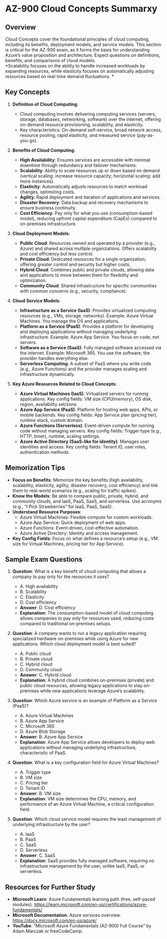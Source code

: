 # AZ-900 Cloud Concepts Summarxy

## Overview

Cloud Concepts cover the foundational principles of cloud computing, including its benefits, deployment models, and service models. This section is critical for the AZ-900 exam, as it forms the basis for understanding Azure’s value proposition and architecture. Expect questions on definitions, benefits, and comparisons of cloud models.  
*Scalability focuses on the ability to handle increased workloads by expanding resources, while elasticity focuses on automatically adjusting resources based on real-time demand fluctuations. *

## Key Concepts

1. **Definition of Cloud Computing**:

   - Cloud computing involves delivering computing services (servers, storage, databases, networking, software) over the internet, offering on-demand resource provisioning, scalability, and elasticity.
   - Key characteristics: On-demand self-service, broad network access, resource pooling, rapid elasticity, and measured service (pay-as-you-go).

2. **Benefits of Cloud Computing**:

   - **High Availability**: Ensures services are accessible with minimal downtime through redundancy and failover mechanisms.
   - **Scalability**: Ability to scale resources up or down based on demand (vertical scaling: increase resource capacity; horizontal scaling: add more instances).
   - **Elasticity**: Automatically adjusts resources to match workload changes, optimizing costs.
   - **Agility**: Rapid deployment and iteration of applications and services.
   - **Disaster Recovery**: Data backup and recovery mechanisms to ensure business continuity.
   - **Cost Efficiency**: Pay only for what you use (consumption-based model), reducing upfront capital expenditure (CapEx) compared to on-premises infrastructure.

3. **Cloud Deployment Models**:

   - **Public Cloud**: Resources owned and operated by a provider (e.g., Azure) and shared across multiple organizations. Offers scalability and cost efficiency but less control.
   - **Private Cloud**: Dedicated resources for a single organization, offering greater control and security but higher costs.
   - **Hybrid Cloud**: Combines public and private clouds, allowing data and applications to move between them for flexibility and optimization.
   - **Community Cloud**: Shared infrastructure for specific communities with common concerns (e.g., security, compliance).

4. **Cloud Service Models**:

   - **Infrastructure as a Service (IaaS)**: Provides virtualized computing resources (e.g., VMs, storage, networks). Example: Azure Virtual Machines. You manage the OS and applications.
   - **Platform as a Service (PaaS)**: Provides a platform for developing and deploying applications without managing underlying infrastructure. Example: Azure App Service. You focus on code, not servers.
   - **Software as a Service (SaaS)**: Fully managed software accessed via the internet. Example: Microsoft 365. You use the software; the provider handles everything else.
   - **Serverless Computing**: A subset of PaaS where you write code (e.g., Azure Functions) and the provider manages scaling and infrastructure dynamically.

5. **Key Azure Resources Related to Cloud Concepts**:

   - **Azure Virtual Machines (IaaS)**: Virtualized servers for running applications. Key config fields: VM size (CPU/memory), OS disk, region, availability set/zone.
   - **Azure App Service (PaaS)**: Platform for hosting web apps, APIs, or mobile backends. Key config fields: App Service plan (pricing tier), runtime stack, custom domain.
   - **Azure Functions (Serverless)**: Event-driven compute for running code without managing servers. Key config fields: Trigger type (e.g., HTTP, timer), runtime, scaling settings.
   - **Azure Active Directory (SaaS-like for identity)**: Manages user identities and access. Key config fields: Tenant ID, user roles, authentication methods.

## Memorization Tips

- **Focus on Benefits**: Memorize the key benefits (high availability, scalability, elasticity, agility, disaster recovery, cost efficiency) and link them to real-world scenarios (e.g., scaling for traffic spikes).
- **Know the Models**: Be able to compare public, private, hybrid, and community clouds, and IaaS, PaaS, SaaS, and serverless. Use acronyms (e.g., “I Pick Strawberries” for IaaS, PaaS, SaaS).
- **Understand Resource Purposes**:
  - Azure Virtual Machines: Flexible compute for custom workloads.
  - Azure App Service: Quick deployment of web apps.
  - Azure Functions: Event-driven, cost-effective automation.
  - Azure Active Directory: Identity and access management.
- **Key Config Fields**: Focus on what defines a resource’s setup (e.g., VM size for Virtual Machines, pricing tier for App Service).

## Sample Exam Questions

1. **Question**: What is a key benefit of cloud computing that allows a company to pay only for the resources it uses?

   - A. High availability
   - B. Scalability
   - C. Elasticity
   - D. Cost efficiency
   - **Answer**: D. Cost efficiency
   - **Explanation**: The consumption-based model of cloud computing allows companies to pay only for resources used, reducing costs compared to traditional on-premises setups.

2. **Question**: A company wants to run a legacy application requiring specialized hardware on-premises while using Azure for new applications. Which cloud deployment model is best suited?

   - A. Public cloud
   - B. Private cloud
   - C. Hybrid cloud
   - D. Community cloud
   - **Answer**: C. Hybrid cloud
   - **Explanation**: A hybrid cloud combines on-premises (private) and public cloud resources, allowing legacy applications to stay on-premises while new applications leverage Azure’s scalability.

3. **Question**: Which Azure service is an example of Platform as a Service (PaaS)?

   - A. Azure Virtual Machines
   - B. Azure App Service
   - C. Microsoft 365
   - D. Azure Blob Storage
   - **Answer**: B. Azure App Service
   - **Explanation**: Azure App Service allows developers to deploy web applications without managing underlying infrastructure, characteristic of PaaS.

4. **Question**: What is a key configuration field for Azure Virtual Machines?

   - A. Trigger type
   - B. VM size
   - C. Pricing tier
   - D. Tenant ID
   - **Answer**: B. VM size
   - **Explanation**: VM size determines the CPU, memory, and performance of an Azure Virtual Machine, a critical configuration field.

5. **Question**: Which cloud service model requires the least management of underlying infrastructure by the user?

   - A. IaaS
   - B. PaaS
   - C. SaaS
   - D. Serverless
   - **Answer**: C. SaaS
   - **Explanation**: SaaS provides fully managed software, requiring no infrastructure management by the user, unlike IaaS, PaaS, or serverless.

## Resources for Further Study

- **Microsoft Learn**: Azure Fundamentals learning path (free, self-paced modules). https://learn.microsoft.com/en-us/certifications/azure-fundamentals/
- **Microsoft Documentation**: Azure services overview. https://docs.microsoft.com/en-us/azure/
- **YouTube**: “Microsoft Azure Fundamentals (AZ-900) Full Course” by Adam Marczak or freeCodeCamp.
